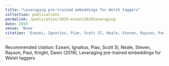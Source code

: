```yaml
---
title: "Leveraging pre-trained embeddings for Welsh taggers"
collection: publications
permalink: /publication/2019-ezeani2019leveraging
date: 2019
venue: 'None'
citation: 'Ezeani, Ignatius, Piao, Scott Sl, Neale, Steven, Rayson, Paul, Knight, Dawn (2019), Leveraging pre-trained embeddings for Welsh taggers'
---
```

Recommended citation: Ezeani, Ignatius, Piao, Scott Sl, Neale, Steven, Rayson, Paul, Knight, Dawn (2019), Leveraging pre-trained embeddings for Welsh taggers